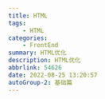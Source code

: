 ```yaml
---
title: HTML
tags: 
    - HTML
categories: 
    - FrontEnd
summary: HTML优化
description: HTML优化
abbrlink: 54626
date: 2022-08-25 13:20:57
autoGroup-2: 基础篇
---
```


